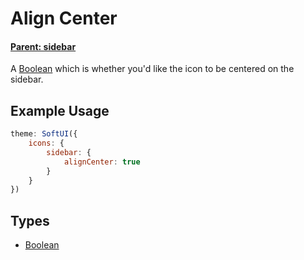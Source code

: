 # Align Center

#### **[Parent: sidebar](/docs/icons/sidebar/)**

A [Boolean](https://developer.mozilla.org/en-US/docs/Web/JavaScript/Reference/Global_Objects/Boolean) which is whether you'd like the icon to be centered on the sidebar.

## Example Usage

```js
theme: SoftUI({
    icons: {
        sidebar: {
            alignCenter: true
        }
    }
})
```

## Types

-   [Boolean](https://developer.mozilla.org/en-US/docs/Web/JavaScript/Reference/Global_Objects/Boolean)
